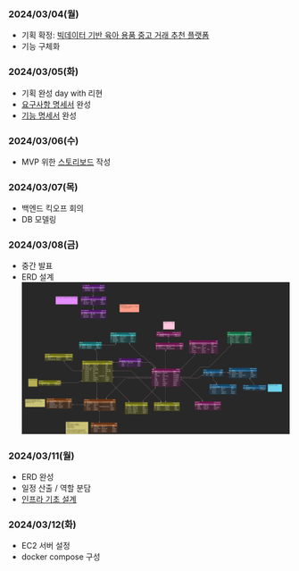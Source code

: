 ### 2024/03/04(월)
- 기획 확정: [빅데이터 기반 육아 용품 중고 거래 추천 플랫폼](https://www.notion.so/todays-jiwoo/b53dcdc16603436d950981179a778c26?pvs=4)
- 기능 구체화

### 2024/03/05(화)
- 기획 완성 day with 리현
- [요구사항 명세서](https://www.notion.so/todays-jiwoo/c9cc3088d26141f19d567045e479d560?v=a9af1601e5614c3f81b1ee5b527c45a7&pvs=4) 완성
- [기능 명세서](https://www.notion.so/todays-jiwoo/359c01f26b73420b80f354c323c44792?pvs=4) 완성

### 2024/03/06(수)
- MVP 위한 [스토리보드](https://www.notion.so/todays-jiwoo/MVP-29836330364648f7b73d75d104587122?pvs=4) 작성

### 2024/03/07(목)
- 백엔드 킥오프 회의
- DB 모델링

### 2024/03/08(금)
- 중간 발표
- ERD 설계
![ERD](./kkoma_erd.png)

### 2024/03/11(월)
- ERD 완성
- 일정 산출 / 역할 분담
- [인프라 기초 설계](https://www.notion.so/todays-jiwoo/8531ed812a8547cfa43658dbda239088?pvs=4)

### 2024/03/12(화)
- EC2 서버 설정
- docker compose 구성
